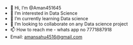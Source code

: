 - 👋 Hi, I’m @Aman451645
- 👀 I’m interested in Data Science 
- 🌱 I’m currently learning Data science 
- 💞️ I’m looking to collaborate on any Data science project 
- 📫 How to reach me - whats app no 7771887918
- Email: amansahu4516@gmail.com

<!---
Aman451645/Aman451645 is a ✨ special ✨ repository because its `README.md` (this file) appears on your GitHub profile.
You can click the Preview link to take a look at your changes.
--->
